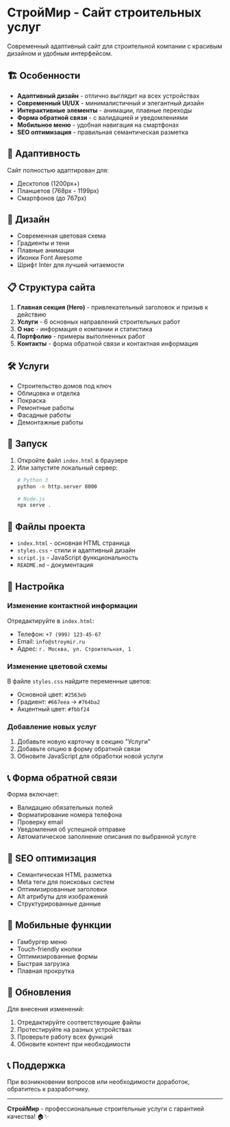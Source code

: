 # СтройМир - Сайт строительных услуг

Современный адаптивный сайт для строительной компании с красивым дизайном и удобным интерфейсом.

## 🏗️ Особенности

- **Адаптивный дизайн** - отлично выглядит на всех устройствах
- **Современный UI/UX** - минималистичный и элегантный дизайн
- **Интерактивные элементы** - анимации, плавные переходы
- **Форма обратной связи** - с валидацией и уведомлениями
- **Мобильное меню** - удобная навигация на смартфонах
- **SEO оптимизация** - правильная семантическая разметка

## 📱 Адаптивность

Сайт полностью адаптирован для:
- Десктопов (1200px+)
- Планшетов (768px - 1199px)
- Смартфонов (до 767px)

## 🎨 Дизайн

- Современная цветовая схема
- Градиенты и тени
- Плавные анимации
- Иконки Font Awesome
- Шрифт Inter для лучшей читаемости

## 📋 Структура сайта

1. **Главная секция (Hero)** - привлекательный заголовок и призыв к действию
2. **Услуги** - 6 основных направлений строительных работ
3. **О нас** - информация о компании и статистика
4. **Портфолио** - примеры выполненных работ
5. **Контакты** - форма обратной связи и контактная информация

## 🛠️ Услуги

- Строительство домов под ключ
- Облицовка и отделка
- Покраска
- Ремонтные работы
- Фасадные работы
- Демонтажные работы

## 🚀 Запуск

1. Откройте файл `index.html` в браузере
2. Или запустите локальный сервер:
   ```bash
   # Python 3
   python -m http.server 8000
   
   # Node.js
   npx serve .
   ```

## 📁 Файлы проекта

- `index.html` - основная HTML страница
- `styles.css` - стили и адаптивный дизайн
- `script.js` - JavaScript функциональность
- `README.md` - документация

## 🔧 Настройка

### Изменение контактной информации
Отредактируйте в `index.html`:
- Телефон: `+7 (999) 123-45-67`
- Email: `info@stroymir.ru`
- Адрес: `г. Москва, ул. Строительная, 1`

### Изменение цветовой схемы
В файле `styles.css` найдите переменные цветов:
- Основной цвет: `#2563eb`
- Градиент: `#667eea` → `#764ba2`
- Акцентный цвет: `#fbbf24`

### Добавление новых услуг
1. Добавьте новую карточку в секцию "Услуги"
2. Добавьте опцию в форму обратной связи
3. Обновите JavaScript для обработки новой услуги

## 📞 Форма обратной связи

Форма включает:
- Валидацию обязательных полей
- Форматирование номера телефона
- Проверку email
- Уведомления об успешной отправке
- Автоматическое заполнение описания по выбранной услуге

## 🎯 SEO оптимизация

- Семантическая HTML разметка
- Meta теги для поисковых систем
- Оптимизированные заголовки
- Alt атрибуты для изображений
- Структурированные данные

## 📱 Мобильные функции

- Гамбургер меню
- Touch-friendly кнопки
- Оптимизированные формы
- Быстрая загрузка
- Плавная прокрутка

## 🔄 Обновления

Для внесения изменений:
1. Отредактируйте соответствующие файлы
2. Протестируйте на разных устройствах
3. Проверьте работу всех функций
4. Обновите контент при необходимости

## 📞 Поддержка

При возникновении вопросов или необходимости доработок, обратитесь к разработчику.

---

**СтройМир** - профессиональные строительные услуги с гарантией качества! 🏠✨ 